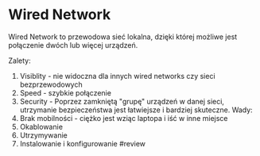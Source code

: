# Wired Network
Wired Network to przewodowa sieć lokalna, dzięki której możliwe jest połączenie dwóch lub więcej urządzeń. 

Zalety:
1. Visiblity - nie widoczna dla innych wired networks czy sieci bezprzewodowych 
2. Speed - szybkie połączenie
3. Security - Poprzez zamkniętą "grupę" urządzeń w danej sieci, utrzymanie bezpieczeństwa jest łatwiejsze i bardziej skuteczne.
Wady:
1. Brak mobilności - ciężko jest wziąc laptopa i iść w inne miejsce
2. Okablowanie
3. Utrzymywanie
4. Instalowanie i konfigurowanie #review